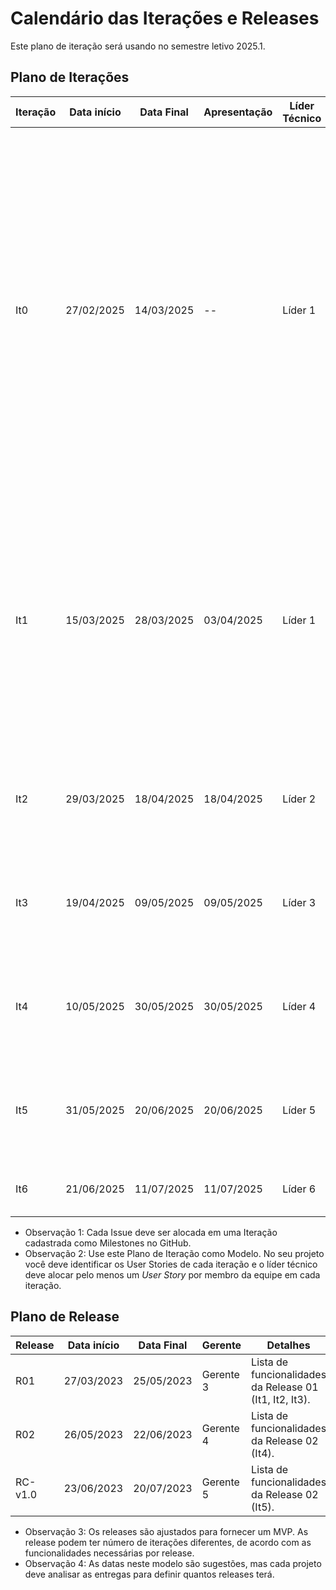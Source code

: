 # Calendário das Iterações e Releases

Este plano de iteração será usando no semestre letivo 2025.1.

## Plano de Iterações

| Iteração | Data início | Data Final | Apresentação | Líder Técnico | Detalhes                                                                                                                                                                                                                                                                                                                                           |
| ---------- | ------------ | ---------- | -------------- | --------------- | -------------------------------------------------------------------------------------------------------------------------------------------------------------------------------------------------------------------------------------------------------------------------------------------------------------------------------------------------- |
| It0        | 27/02/2025   | 14/03/2025 | --             | Líder 1        | Planejamento, Estudos e Estudo dos Documentos e Definição de Tecnologias dos projetos. Criação dos Documentos: Documento de Visão, Modelo Conceitual, Lista de User Stories, Plano de Iteração e Plano de Release,  Estrutura do Projeto (código base do projeto), Detalhar User Stories para a Iteração 1, Implementar User Story Base. |
| It1        | 15/03/2025   | 28/03/2025 | 03/04/2025     | Líder 1        | Criar Documento de Visão, Modelo Conceitual, Lista de User Stories, Plano de Iteração e Plano de Release, Detalhar User Stories para a Iteração 2, Implementar User Stories definidos na Iteração 1 (um US por membro da equipe).                                                                                                           |
| It2        | 29/03/2025   | 18/04/2025 | 18/04/2025     | Líder 2        | Detalhar User Stories, Implementar User Stories, Testar User Stories, Deploy da Iteração.                                                                                                                                                                                                                                                        |
| It3        | 19/04/2025   | 09/05/2025 | 09/05/2025     | Líder 3        | Detalhar User Stories, Implementar User Stories, Testar User Stories, Deploy da Iteração.                                                                                                                                                                                                                                                        |
| It4        | 10/05/2025   | 30/05/2025 | 30/05/2025     | Líder 4        | Detalhar User Stories, Implementar User Stories, Testar User Stories, Deploy da Iteração.                                                                                                                                                                                                                                                        |
| It5        | 31/05/2025   | 20/06/2025 | 20/06/2025     | Líder 5        | Detalhar User Stories, Implementar User Stories, Testar User Stories, Deploy da Iteração.                                                                                                                                                                                                                                                        |
| It6        | 21/06/2025   | 11/07/2025 | 11/07/2025     | Líder 6        | Correções de Bugs, Testes, e Entrega do Projeto.                                                                                                                                                                                                                                                                                                 |

* Observação 1: Cada Issue deve ser alocada em uma Iteração cadastrada como Milestones no GitHub.
* Observação 2: Use este Plano de Iteração como Modelo. No seu projeto você deve identificar os User Stories de cada iteração e o líder técnico deve alocar pelo menos um *User Story* por membro da equipe em cada iteração.

## Plano de Release

| Release | Data início | Data Final | Gerente   | Detalhes                                                |
| ------- | ------------ | ---------- | --------- | ------------------------------------------------------- |
| R01     | 27/03/2023   | 25/05/2023 | Gerente 3 | Lista de funcionalidades da Release 01 (It1, It2, It3). |
| R02     | 26/05/2023   | 22/06/2023 | Gerente 4 | Lista de funcionalidades da Release 02 (It4).           |
| RC-v1.0 | 23/06/2023   | 20/07/2023 | Gerente 5 | Lista de funcionalidades da Release 02 (It5).           |

* Observação 3: Os releases são ajustados para fornecer um MVP. As release podem ter número de iterações diferentes, de acordo com as funcionalidades necessárias por release.
* Observação 4: As datas neste modelo são sugestões, mas cada projeto deve analisar as entregas para definir quantos releases terá.

